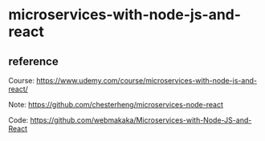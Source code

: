 # microservices-with-node-js-and-react


## reference
Course: https://www.udemy.com/course/microservices-with-node-js-and-react/

Note: https://github.com/chesterheng/microservices-node-react

Code: https://github.com/webmakaka/Microservices-with-Node-JS-and-React
